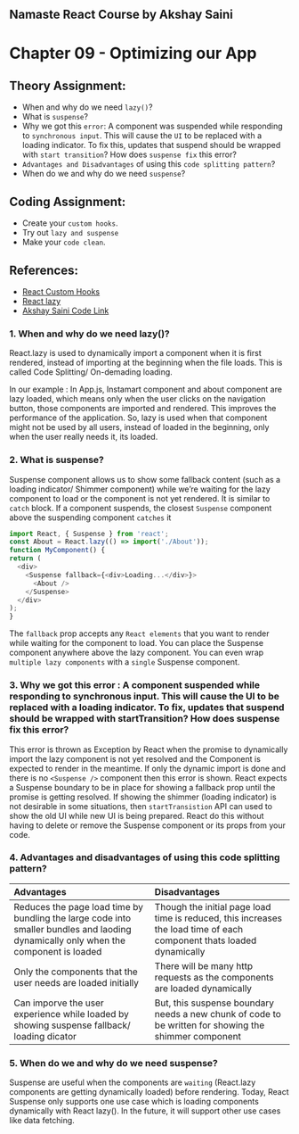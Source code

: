 ## Namaste React Course by Akshay Saini
# Chapter 09 - Optimizing our App


## Theory Assignment:
- When and why do we need `lazy()`?
- What is `suspense`?
- Why we got this `error`: A component was suspended while responding to `synchronous input`. This will cause the `UI` to be replaced with a loading indicator. To fix this, updates that suspend should be wrapped with `start transition`? How does `suspense fix` this error?
- `Advantages and Disadvantages` of using this `code splitting pattern`?
- When do we and why do we need `suspense`?


## Coding Assignment:
- Create your `custom hooks`.
- Try out `lazy and suspense`
- Make your `code clean`.

## References:
- [React Custom Hooks](https://reactjs.org/docs/hooks-custom.html)
- [React lazy](https://beta.reactjs.org/reference/react/lazy)
- [Akshay Saini Code Link](https://bitbucket.org/namastedev/namaste-react-live/src/master/)

### 1. When and why do we need lazy()?

  React.lazy is used to dynamically import a component when it is first rendered, instead of importing at the beginning when the file loads. This is called Code Splitting/ On-demading loading. 

  In our example : In App.js, Instamart component and about component are lazy loaded, which means only when the user clicks on the navigation button, those components are imported and rendered. This improves the performance of the application. So, lazy is used when that component might not be used by all users, instead of loaded in the beginning, only when the user really needs it, its loaded.

### 2. What is suspense?

  Suspense component allows us to show some fallback content (such as a loading indicator/ Shimmer component) while we’re waiting for the lazy component to load or the component is not yet rendered. It is similar to `catch` block. If a component suspends, the closest `Suspense` component above the suspending component `catches` it

  ```javascript
import React, { Suspense } from 'react';
const About = React.lazy(() => import('./About'));
function MyComponent() {
  return (
    <div>
      <Suspense fallback={<div>Loading...</div>}>
        <About />
      </Suspense>
    </div>
  );
}
  ```

The `fallback` prop accepts any `React elements` that you want to render while waiting for the component to load. You can place the Suspense component anywhere above the lazy component. You can even wrap `multiple lazy components` with a `single` Suspense component.

### 3. Why we got this error : A component suspended while responding to synchronous input. This will cause the UI to be replaced with a loading indicator. To fix, updates that suspend should be wrapped with startTransition? How does suspense fix this error?

  This error is thrown as Exception by React when the promise to dynamically import the lazy component is not yet resolved and the Component is expected to render in the meantime. If only the dynamic import is done and there is no `<Suspense />` component then this error is shown. React expects a Suspense boundary to be in place for showing a fallback prop until the promise is getting resolved. If showing the shimmer (loading indicator) is not desirable in some situations, then `startTransistion` API can used to show the old UI while new UI is being prepared. React do this without having to delete or remove the Suspense component or its props from your code.

### 4. Advantages and disadvantages of using this code splitting pattern?

| Advantages  | Disadvantages |
| :---------- | :----------   |
| Reduces the page load time by bundling the large code into smaller bundles and laoding dynamically only when the component is loaded | Though the initial page load time is reduced, this increases the load time of each component thats loaded dynamically |
| Only the components that the user needs are loaded initially | There will be many http requests as the components are loaded dynamically |
| Can imporve the user experience while loaded by showing suspense fallback/ loading dicator | But, this suspense boundary needs a new chunk of code to be written for showing the shimmer component | 

### 5. When do we and why do we need suspense?

Suspense are useful when the components are `waiting` (React.lazy components are getting dynamically loaded) before rendering. Today, React Suspense only supports one use case which is loading components dynamically with React lazy(). In the future, it will support other use cases like data fetching. 
